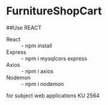 # FurnitureShopCart
##Use REACT
<dl>

<dt>React</dt>

<dd>- npm install</dd>

<dt>Express</dt>

<dd>- npm i mysqlcors express</dd>

<dt>Axios</dt>

<dd>- npm i axios</dd>

<dt>Nodemon</dt>

<dd>- npm i nodemon</dd>

</dl>
for subject web applications KU 2564
